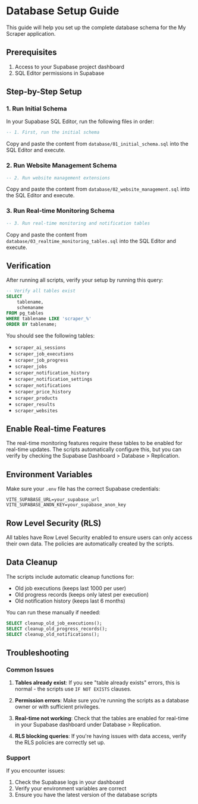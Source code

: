 # Database Setup Guide

This guide will help you set up the complete database schema for the My Scraper application.

## Prerequisites

1. Access to your Supabase project dashboard
2. SQL Editor permissions in Supabase

## Step-by-Step Setup

### 1. Run Initial Schema

In your Supabase SQL Editor, run the following files in order:

```sql
-- 1. First, run the initial schema
```

Copy and paste the content from `database/01_initial_schema.sql` into the SQL Editor and execute.

### 2. Run Website Management Schema

```sql
-- 2. Run website management extensions  
```

Copy and paste the content from `database/02_website_management.sql` into the SQL Editor and execute.

### 3. Run Real-time Monitoring Schema

```sql
-- 3. Run real-time monitoring and notification tables
```

Copy and paste the content from `database/03_realtime_monitoring_tables.sql` into the SQL Editor and execute.

## Verification

After running all scripts, verify your setup by running this query:

```sql
-- Verify all tables exist
SELECT 
    tablename,
    schemaname
FROM pg_tables 
WHERE tablename LIKE 'scraper_%' 
ORDER BY tablename;
```

You should see the following tables:

- `scraper_ai_sessions`
- `scraper_job_executions`
- `scraper_job_progress`
- `scraper_jobs`
- `scraper_notification_history`
- `scraper_notification_settings`
- `scraper_notifications`
- `scraper_price_history`
- `scraper_products`
- `scraper_results`
- `scraper_websites`

## Enable Real-time Features

The real-time monitoring features require these tables to be enabled for real-time updates. The scripts automatically configure this, but you can verify by checking the Supabase Dashboard > Database > Replication.

## Environment Variables

Make sure your `.env` file has the correct Supabase credentials:

```env
VITE_SUPABASE_URL=your_supabase_url
VITE_SUPABASE_ANON_KEY=your_supabase_anon_key
```

## Row Level Security (RLS)

All tables have Row Level Security enabled to ensure users can only access their own data. The policies are automatically created by the scripts.

## Data Cleanup

The scripts include automatic cleanup functions for:
- Old job executions (keeps last 1000 per user)
- Old progress records (keeps only latest per execution)  
- Old notification history (keeps last 6 months)

You can run these manually if needed:

```sql
SELECT cleanup_old_job_executions();
SELECT cleanup_old_progress_records();
SELECT cleanup_old_notifications();
```

## Troubleshooting

### Common Issues

1. **Tables already exist**: If you see "table already exists" errors, this is normal - the scripts use `IF NOT EXISTS` clauses.

2. **Permission errors**: Make sure you're running the scripts as a database owner or with sufficient privileges.

3. **Real-time not working**: Check that the tables are enabled for real-time in your Supabase dashboard under Database > Replication.

4. **RLS blocking queries**: If you're having issues with data access, verify the RLS policies are correctly set up.

### Support

If you encounter issues:
1. Check the Supabase logs in your dashboard
2. Verify your environment variables are correct
3. Ensure you have the latest version of the database scripts